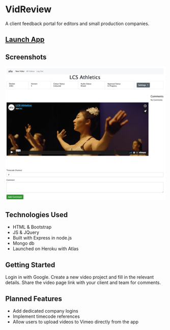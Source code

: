 # VidReview

A client feedback portal for editors and small production companies.

## [Launch App](https://video-reviewer-app.herokuapp.com/)

## Screenshots

![video page](screenshots/screen_videoproj.png)

## Technologies Used

- HTML & Bootstrap
- JS & JQuery
- Built with Express in node.js
- Mongo db
- Launched on Heroku with Atlas

## Getting Started

Login in with Google.
Create a new video project and fill in the relevant details.
Share the video page link with your client and team for comments.

## Planned Features

- Add dedicated company logins
- Implement timecode references
- Allow users to upload videos to Vimeo directly from the app
